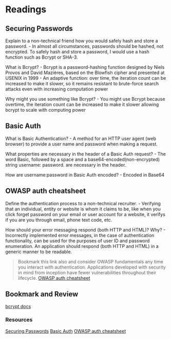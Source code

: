 # Readings

## Securing Passwords

Explain to a non-technical friend how you would safely hash and store a password.
    - In almost all circumstances, passwords should be hashed, not encrypted. To safely hash and store a password, I would  use a hash function such as Bcrypt or SHA-3.

What is Bcrypt?
    - Bcrypt is a password-hashing function designed by Niels Provos and David Mazières, based on the Blowfish cipher and presented at USENIX in 1999
    - An adaptive function: over time, the iteration count can be increased to make it slower, so it remains resistant to brute-force search attacks even with increasing computation power

Why might you use something like Bcrypt?
    - You might use Bcrypt because overtime, the iteration count can be increased to make it slower allowing bcrypt to scale with computing power

## Basic Auth

What is Basic Authentication?
    - A method for an HTTP user agent (web browser) to provide a user name and password when making a request.

What properties are necessary in the header of a Basic Auth request?
    - The word Basic, followed by a space and a base64-encoded(non-encrypted) string username: password. are necessary in the header.

How are username:password in Basic Auth encoded?
    - Encoded in Base64

## OWASP auth cheatsheet

Define the authentication process to a non-technical recruiter.
    - Verifying that an individual, entity or website is whom it claims to be, like when you click forget password on your email or user account for a website, it verifys if you are you through email, phone text code, etc.

How should your error messaging respond (both HTTP and HTML)? Why?
    - Incorrectly implemented error messages, in the case of authentication functionality, can be used for the purposes of user ID and password enumeration. An application should respond (both HTTP and HTML) in a generic manner to be readable.

> Bookmark this link also and consider OWASP fundamentals any time you interact with authentication. Applications developed with
security in mind from inception have fewer vulnerabilities throughout their lifecycle.
[OWASP auth cheatsheet](https://www.owasp.org/index.php/Authentication_Cheat_Sheet)

## Bookmark and Review

[bcrypt docs](https://www.npmjs.com/package/bcrypt)

### Resources

[Securing Passwords](https://thehackernews.com/2014/04/securing-passwords-with-bcrypt-hashing.html)
[Basic Auth](https://en.wikipedia.org/wiki/Basic_access_authentication)
[OWASP auth cheatsheet](https://www.owasp.org/index.php/Authentication_Cheat_Sheet)
